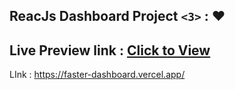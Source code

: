 ## ReacJs Dashboard Project ``<3>`` : ♥
## Live Preview link : [Click to View](https://faster-dashboard.vercel.app/)

LInk : https://faster-dashboard.vercel.app/

